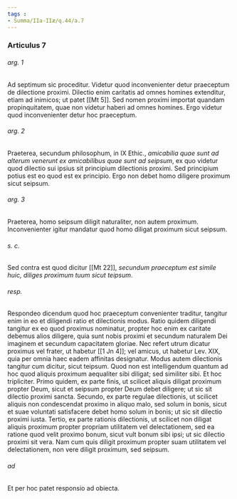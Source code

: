 ```yaml
---
tags : 
- Summa/IIa-IIæ/q.44/a.7
---
```


### Articulus 7

###### arg. 1
Ad septimum sic proceditur. Videtur quod inconvenienter detur praeceptum de dilectione proximi. Dilectio enim caritatis ad omnes homines extenditur, etiam ad inimicos; ut patet [[Mt 5]]. Sed nomen proximi importat quandam propinquitatem, quae non videtur haberi ad omnes homines. Ergo videtur quod inconvenienter detur hoc praeceptum.

###### arg. 2
Praeterea, secundum philosophum, in IX Ethic., *amicabilia quae sunt ad alterum venerunt ex amicabilibus quae sunt ad seipsum*, ex quo videtur quod dilectio sui ipsius sit principium dilectionis proximi. Sed principium potius est eo quod est ex principio. Ergo non debet homo diligere proximum sicut seipsum.

###### arg. 3
Praeterea, homo seipsum diligit naturaliter, non autem proximum. Inconvenienter igitur mandatur quod homo diligat proximum sicut seipsum.

###### s. c.
Sed contra est quod dicitur [[Mt 22]], *secundum praeceptum est simile huic, diliges proximum tuum sicut teipsum*.

###### resp.
Respondeo dicendum quod hoc praeceptum convenienter traditur, tangitur enim in eo et diligendi ratio et dilectionis modus. Ratio quidem diligendi tangitur ex eo quod proximus nominatur, propter hoc enim ex caritate debemus alios diligere, quia sunt nobis proximi et secundum naturalem Dei imaginem et secundum capacitatem gloriae. Nec refert utrum dicatur proximus vel frater, ut habetur [[1 Jn 4]]; vel amicus, ut habetur Lev. XIX, quia per omnia haec eadem affinitas designatur. Modus autem dilectionis tangitur cum dicitur, sicut teipsum. Quod non est intelligendum quantum ad hoc quod aliquis proximum aequaliter sibi diligat; sed similiter sibi. Et hoc tripliciter. Primo quidem, ex parte finis, ut scilicet aliquis diligat proximum propter Deum, sicut et seipsum propter Deum debet diligere; ut sic sit dilectio proximi sancta. Secundo, ex parte regulae dilectionis, ut scilicet aliquis non condescendat proximo in aliquo malo, sed solum in bonis, sicut et suae voluntati satisfacere debet homo solum in bonis; ut sic sit dilectio proximi iusta. Tertio, ex parte rationis dilectionis, ut scilicet non diligat aliquis proximum propter propriam utilitatem vel delectationem, sed ea ratione quod velit proximo bonum, sicut vult bonum sibi ipsi; ut sic dilectio proximi sit vera. Nam cum quis diligit proximum propter suam utilitatem vel delectationem, non vere diligit proximum, sed seipsum.

###### ad 
Et per hoc patet responsio ad obiecta.

